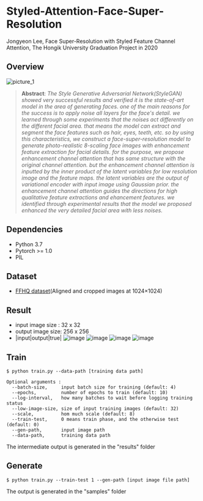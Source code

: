 # Styled-Attention-Face-Super-Resolution
Jongyeon Lee, Face Super-Resolution with Styled Feature Channel Attention, The Hongik University Graduation Project in 2020 
## Overview
![picture_1](https://user-images.githubusercontent.com/36150943/82112414-ad2ce080-9787-11ea-8b7c-b99b84fa21ea.png)

> __Abstract__: _The Style Generative Adversarial Network(StyleGAN) showed very successful results and verified it is the state-of-art model in the area of generating faces. one of the main reasons for the success is to apply noise all layers for the face's detail. we learned through some experiments that the noises act differently on the different facial area. that means the model can extract and segment the face features such as hair, eyes, teeth, etc. so by using this characteristics, we construct a face-super-resolution model to generate photo-realistic 8-scaling face images with enhancement feature extraction for facial details. for the purpose, we propose enhancement channel attention that has same structure with the original channel attention. but the enhancement channel attention is inputted by the inner product of the latent variables for low resolution image and the feature maps. the latent variables are the output of variational encoder with input image using Gaussian prior. the enhancement channel attention guides the directions for high qualitative feature extractions and ehancement features. we identified through experimental results that the model we proposed enhanced the very detailed facial area with less noises._

## Dependencies
* Python 3.7
* Pytorch >= 1.0
* PIL

## Dataset
* [FFHQ dataset](https://github.com/NVlabs/ffhq-dataset)(Aligned and cropped images at 1024×1024)

## Result
* input image size : 32 x 32
* output image size: 256 x 256
* |input|output|true|
![image](https://user-images.githubusercontent.com/36150943/82115529-4b2ba580-979e-11ea-95ef-c20f7a542c53.png)
![image](https://user-images.githubusercontent.com/36150943/82174958-446f7080-990d-11ea-9bdd-d1a79be4f620.png)
![image](https://user-images.githubusercontent.com/36150943/82175217-4a198600-990e-11ea-8ba3-e901e0ae5b0d.png)
![image](https://user-images.githubusercontent.com/36150943/82175297-8f3db800-990e-11ea-9d58-679f55f0e4a9.png)


## Train
```
$ python train.py --data-path [training data path]

Optional arguments :
  --batch-size,     input batch size for training (default: 4)
  --epochs,         number of epochs to train (default: 10)
  --log-interval,   how many batches to wait before logging training status
  --low-image-size, size of input training images (default: 32)
  --scale,          hom much scale (default: 8)
  --train-test,     0 means train phase, and the otherwise test (default: 0)
  --gen-path,       input image path
  --data-path,      training data path
```
The intermediate output is generated in the "results" folder

## Generate
```
$ python train.py --train-test 1 --gen-path [input image file path]
```
The output is generated in the "samples" folder
